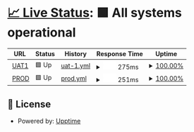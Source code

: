 # [📈 Live Status](https://upptime.github.io/upptime): <!--live status--> **🟩 All systems operational**

<!--start: status pages-->
<!-- This summary is generated by Upptime (https://github.com/upptime/upptime) -->
<!-- Do not edit this manually, your changes will be overwritten -->
<!-- prettier-ignore -->
| URL | Status | History | Response Time | Uptime |
| --- | ------ | ------- | ------------- | ------ |
| <img alt="" src="https://icons.duckduckgo.com/ip3/uat1.dev.aliyademo.io.ico" height="13"> [UAT1](https://uat1.dev.aliyademo.io/) | 🟩 Up | [uat-1.yml](https://github.com/rajkundhuri/uptime-test/commits/HEAD/history/uat-1.yml) | <details><summary><img alt="Response time graph" src="./graphs/uat-1/response-time-week.png" height="20"> 275ms</summary><br><a href="https://upptime.github.io/upptime/history/uat-1"><img alt="Response time 378" src="https://img.shields.io/endpoint?url=https%3A%2F%2Fraw.githubusercontent.com%2Frajkundhuri%2Fuptime-test%2FHEAD%2Fapi%2Fuat-1%2Fresponse-time.json"></a><br><a href="https://upptime.github.io/upptime/history/uat-1"><img alt="24-hour response time 256" src="https://img.shields.io/endpoint?url=https%3A%2F%2Fraw.githubusercontent.com%2Frajkundhuri%2Fuptime-test%2FHEAD%2Fapi%2Fuat-1%2Fresponse-time-day.json"></a><br><a href="https://upptime.github.io/upptime/history/uat-1"><img alt="7-day response time 275" src="https://img.shields.io/endpoint?url=https%3A%2F%2Fraw.githubusercontent.com%2Frajkundhuri%2Fuptime-test%2FHEAD%2Fapi%2Fuat-1%2Fresponse-time-week.json"></a><br><a href="https://upptime.github.io/upptime/history/uat-1"><img alt="30-day response time 405" src="https://img.shields.io/endpoint?url=https%3A%2F%2Fraw.githubusercontent.com%2Frajkundhuri%2Fuptime-test%2FHEAD%2Fapi%2Fuat-1%2Fresponse-time-month.json"></a><br><a href="https://upptime.github.io/upptime/history/uat-1"><img alt="1-year response time 378" src="https://img.shields.io/endpoint?url=https%3A%2F%2Fraw.githubusercontent.com%2Frajkundhuri%2Fuptime-test%2FHEAD%2Fapi%2Fuat-1%2Fresponse-time-year.json"></a></details> | <details><summary><a href="https://upptime.github.io/upptime/history/uat-1">100.00%</a></summary><a href="https://upptime.github.io/upptime/history/uat-1"><img alt="All-time uptime 99.13%" src="https://img.shields.io/endpoint?url=https%3A%2F%2Fraw.githubusercontent.com%2Frajkundhuri%2Fuptime-test%2FHEAD%2Fapi%2Fuat-1%2Fuptime.json"></a><br><a href="https://upptime.github.io/upptime/history/uat-1"><img alt="24-hour uptime 100.00%" src="https://img.shields.io/endpoint?url=https%3A%2F%2Fraw.githubusercontent.com%2Frajkundhuri%2Fuptime-test%2FHEAD%2Fapi%2Fuat-1%2Fuptime-day.json"></a><br><a href="https://upptime.github.io/upptime/history/uat-1"><img alt="7-day uptime 100.00%" src="https://img.shields.io/endpoint?url=https%3A%2F%2Fraw.githubusercontent.com%2Frajkundhuri%2Fuptime-test%2FHEAD%2Fapi%2Fuat-1%2Fuptime-week.json"></a><br><a href="https://upptime.github.io/upptime/history/uat-1"><img alt="30-day uptime 97.59%" src="https://img.shields.io/endpoint?url=https%3A%2F%2Fraw.githubusercontent.com%2Frajkundhuri%2Fuptime-test%2FHEAD%2Fapi%2Fuat-1%2Fuptime-month.json"></a><br><a href="https://upptime.github.io/upptime/history/uat-1"><img alt="1-year uptime 99.13%" src="https://img.shields.io/endpoint?url=https%3A%2F%2Fraw.githubusercontent.com%2Frajkundhuri%2Fuptime-test%2FHEAD%2Fapi%2Fuat-1%2Fuptime-year.json"></a></details>
| <img alt="" src="https://icons.duckduckgo.com/ip3/apply-smb.pnc.aliya.io.ico" height="13"> [PROD](https://apply-smb.pnc.aliya.io/) | 🟩 Up | [prod.yml](https://github.com/rajkundhuri/uptime-test/commits/HEAD/history/prod.yml) | <details><summary><img alt="Response time graph" src="./graphs/prod/response-time-week.png" height="20"> 251ms</summary><br><a href="https://upptime.github.io/upptime/history/prod"><img alt="Response time 329" src="https://img.shields.io/endpoint?url=https%3A%2F%2Fraw.githubusercontent.com%2Frajkundhuri%2Fuptime-test%2FHEAD%2Fapi%2Fprod%2Fresponse-time.json"></a><br><a href="https://upptime.github.io/upptime/history/prod"><img alt="24-hour response time 318" src="https://img.shields.io/endpoint?url=https%3A%2F%2Fraw.githubusercontent.com%2Frajkundhuri%2Fuptime-test%2FHEAD%2Fapi%2Fprod%2Fresponse-time-day.json"></a><br><a href="https://upptime.github.io/upptime/history/prod"><img alt="7-day response time 251" src="https://img.shields.io/endpoint?url=https%3A%2F%2Fraw.githubusercontent.com%2Frajkundhuri%2Fuptime-test%2FHEAD%2Fapi%2Fprod%2Fresponse-time-week.json"></a><br><a href="https://upptime.github.io/upptime/history/prod"><img alt="30-day response time 307" src="https://img.shields.io/endpoint?url=https%3A%2F%2Fraw.githubusercontent.com%2Frajkundhuri%2Fuptime-test%2FHEAD%2Fapi%2Fprod%2Fresponse-time-month.json"></a><br><a href="https://upptime.github.io/upptime/history/prod"><img alt="1-year response time 329" src="https://img.shields.io/endpoint?url=https%3A%2F%2Fraw.githubusercontent.com%2Frajkundhuri%2Fuptime-test%2FHEAD%2Fapi%2Fprod%2Fresponse-time-year.json"></a></details> | <details><summary><a href="https://upptime.github.io/upptime/history/prod">100.00%</a></summary><a href="https://upptime.github.io/upptime/history/prod"><img alt="All-time uptime 51.90%" src="https://img.shields.io/endpoint?url=https%3A%2F%2Fraw.githubusercontent.com%2Frajkundhuri%2Fuptime-test%2FHEAD%2Fapi%2Fprod%2Fuptime.json"></a><br><a href="https://upptime.github.io/upptime/history/prod"><img alt="24-hour uptime 100.00%" src="https://img.shields.io/endpoint?url=https%3A%2F%2Fraw.githubusercontent.com%2Frajkundhuri%2Fuptime-test%2FHEAD%2Fapi%2Fprod%2Fuptime-day.json"></a><br><a href="https://upptime.github.io/upptime/history/prod"><img alt="7-day uptime 100.00%" src="https://img.shields.io/endpoint?url=https%3A%2F%2Fraw.githubusercontent.com%2Frajkundhuri%2Fuptime-test%2FHEAD%2Fapi%2Fprod%2Fuptime-week.json"></a><br><a href="https://upptime.github.io/upptime/history/prod"><img alt="30-day uptime 100.00%" src="https://img.shields.io/endpoint?url=https%3A%2F%2Fraw.githubusercontent.com%2Frajkundhuri%2Fuptime-test%2FHEAD%2Fapi%2Fprod%2Fuptime-month.json"></a><br><a href="https://upptime.github.io/upptime/history/prod"><img alt="1-year uptime 51.90%" src="https://img.shields.io/endpoint?url=https%3A%2F%2Fraw.githubusercontent.com%2Frajkundhuri%2Fuptime-test%2FHEAD%2Fapi%2Fprod%2Fuptime-year.json"></a></details>

<!--end: status pages-->

## 📄 License

- Powered by: [Upptime](https://github.com/upptime/upptime)
